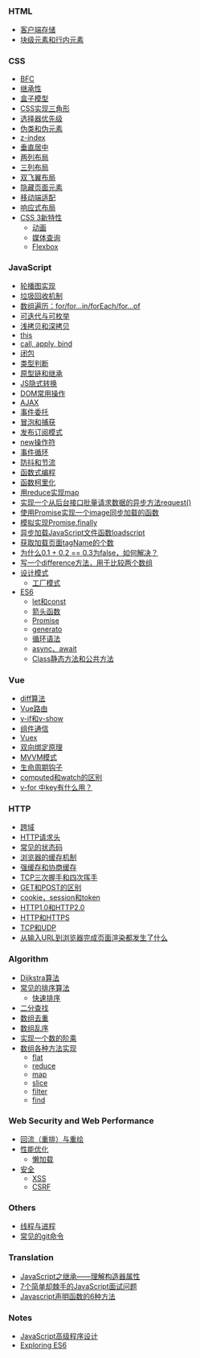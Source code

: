 <div class="card">
  <h3 id="html">HTML</h3>
  <ul>
    <li><a href="docs/html/issue-2.md">客户端存储</a></li>
    <li><a href="docs/html/issue-1.md">块级元素和行内元素</a></li>
  </ul>
</div>

<div class="card">
  <h3 id="css">CSS</h3>
  <ul>
    <li><a href="docs/css/issue-2.md">BFC</a></li>
    <li><a href="docs/css/issue-3.md">继承性</a></li>
    <li><a href="docs/css/issue-1.md">盒子模型</a></li>
    <li><a href="docs/css/issue-1.md">CSS实现三角形</a></li>
    <li><a href="docs/css/issue-4.md">选择器优先级</a></li>
    <li><a href="docs/css/issue-5.md">伪类和伪元素</a></li>
    <li><a href="docs/css/issue-6.md">z-index</a></li>
    <li><a href="docs/css/issue-5.md">垂直居中</a></li>
    <li><a href="docs/css/issue-5.md">两列布局</a></li>
    <li><a href="docs/css/issue-5.md">三列布局</a></li>
    <li><a href="docs/css/issue-2.md">双飞翼布局</a></li>
    <li><a href="docs/css/issue-5.md">隐藏页面元素</a></li>
    <li><a href="docs/css/issue-5.md">移动端适配</a></li>
    <li><a href="docs/css/issue-5.md">响应式布局</a></li>
    <li><a href="docs/css/issue-5.md">CSS 3新特性</a>
      <ul>
        <li><a href="docs/css/issue-5.md">动画</a></li>
        <li><a href="docs/css/issue-14-2.md">媒体查询</a></li>
        <li><a href="docs/css/issue-5.md">Flexbox</a></li>
      </ul>
    </li>
  </ul>
</div>

<div class="card">
  <h3 id="javascript">JavaScript</h3>
  <ul>
    <li><a href="docs/js/issue-14.md">轮播图实现</a></li>
    <li><a href="/docs/js/garbage-collection.html">垃圾回收机制</a></li>
    <li><a href="/docs/js/looping-over-arrays.html">数组遍历：for/for…in/forEach/for…of</a></li>
    <li><a href="docs/js/iterable-enumerable.html">可迭代与可枚举</a></li>
    <li><a href="docs/js/issue-0.md">浅拷贝和深拷贝</a></li>
    <li><a href="docs/js/issue-1.md">this</a></li>
    <li><a href="docs/js/issue-1.md">call, apply, bind</a></li>
    <li><a href="docs/js/issue-1.md">闭包</a></li>
    <li><a href="docs/js/issue-1.md">类型判断</a></li>
    <li><a href="docs/js/issue-1.md">原型链和继承</a></li>
    <li><a href="docs/js/issue-1.md">JS隐式转换</a></li>
    <li><a href="docs/js/issue-1.md">DOM常用操作</a></li>
    <li><a href="docs/js/issue-1.md">AJAX</a></li>
    <li><a href="docs/js/issue-1.md">事件委托</a></li>
    <li><a href="docs/js/issue-1.md">冒泡和捕获</a></li>
    <li><a href="docs/js/issue-1.md">发布订阅模式</a></li>
    <li><a href="docs/js/issue-1.md">new操作符</a></li>
    <li><a href="docs/js/issue-1.md">事件循环</a></li>
    <li><a href="docs/js/issue-1.md">防抖和节流</a></li>
    <li><a href="docs/js/issue-1.md">函数式编程</a></li>
    <li><a href="docs/js/issue-1.md">函数柯里化</a></li>
    <li><a href="docs/js/issue-9.md">用reduce实现map</a></li>
    <li><a href="docs/js/issue-2.md">实现一个从后台接口批量请求数据的异步方法request()</a></li>
    <li><a href="docs/js/issue-10.md">使用Promise实现一个image同步加载的函数</a></li>
    <li><a href="docs/js/issue-19.md">模拟实现Promise.finally</a></li>
    <li><a href="docs/js/issue-20.md">异步加载JavaScript文件函数loadscript</a></li>
    <li><a href="docs/js/issue-21.md">获取加载页面tagName的个数</a></li>
    <li><a href="docs/js/issue-16.md">为什么0.1 + 0.2 == 0.3为false，如何解决？</a></li>
    <li><a href="docs/js/issue-1.md">写一个difference方法，用于比较两个数组</a></li>
    <li><a href="docs/js/issue-1.md">设计模式</a>
      <ul>
        <li><a href="docs/js/issue-1.md">工厂模式</a></li>
      </ul>
    </li>
    <li><a href="docs/js/issue-1.md">ES6</a>
      <ul>
        <li><a href="docs/js/issue-1.md">let和const</a></li>
        <li><a href="docs/js/issue-1.md">箭头函数</a></li>
        <li><a href="docs/js/issue-1.md">Promise</a></li>
        <li><a href="docs/js/issue-1.md">generato</a></li>
        <li><a href="docs/js/issue-1.md">循环语法</a></li>
        <li><a href="docs/js/issue-1.md">async、await</a></li>
        <li><a href="docs/js/issue-1.md">Class静态方法和公共方法</a></li>
      </ul>
    </li>
  </ul>
</div>

<div class="card">
  <h3 id="vue">Vue</h3>
  <ul>
    <li><a href="docs/vue/issue-1.md">diff算法</a></li>
    <li><a href="docs/vue/issue-4.md">Vue路由</a></li>
    <li><a href="docs/vue/issue-1.md">v-if和v-show</a></li>
    <li><a href="docs/vue/issue-1.md">组件通信</a></li>
    <li><a href="docs/vue/issue-1.md">Vuex</a></li>
    <li><a href="docs/vue/issue-1.md">双向绑定原理</a></li>
    <li><a href="docs/vue/issue-1.md">MVVM模式</a></li>
    <li><a href="docs/vue/issue-1.md">生命周期钩子</a></li>
    <li><a href="docs/vue/issue-1.md">computed和watch的区别</a></li>
    <li><a href="docs/vue/issue-1.md">v-for 中key有什么用？</a></li>
  </ul>
</div>

<div class="card">
  <h3 id="http">HTTP</h3>
  <ul>
    <li><a href="docs/http/issue-1.md">跨域</a></li>
    <li><a href="docs/http/issue-1.md">HTTP请求头</a></li>
    <li><a href="docs/http/issue-1.md">常见的状态码</a></li>
    <li><a href="docs/http/issue-1.md">浏览器的缓存机制</a></li>
    <li><a href="docs/http/issue-1.md">强缓存和协商缓存</a></li>
    <li><a href="docs/http/issue-1.md">TCP三次握手和四次挥手</a></li>
    <li><a href="docs/http/issue-1.md">GET和POST的区别</a></li>
    <li><a href="docs/js/issue-5.md">cookie，session和token</a></li>
    <li><a href="docs/http/issue-1.md">HTTP1.0和HTTP2.0</a></li>
    <li><a href="docs/http/issue-1.md">HTTP和HTTPS</a></li>
    <li><a href="docs/http/issue-1.md">TCP和UDP</a></li>
    <li><a href="docs/http/issue-1.md">从输入URL到浏览器完成页面渲染都发生了什么</a></li>
  </ul>
</div>

<div class="card">
  <h3 id="algorithm">Algorithm</h3>
  <ul>
    <li><a href="docs/algorithm/issue-1.md">Dijkstra算法</a></li>
    <li><a href="docs/http/issue-1.md">常见的排序算法</a>
      <ul>
        <li><a href="docs/http/issue-1.md">快速排序</a></li>
      </ul>
    </li>
    <li><a href="docs/http/issue-1.md">二分查找</a></li>
    <li><a href="docs/http/issue-1.md">数组去重</a></li>
    <li><a href="docs/http/issue-1.md">数组乱序</a></li>
    <li><a href="docs/js/issue-7.md">实现一个数的阶乘</a></li>
    <li><a href="docs/http/issue-1.md">数组各种方法实现</a>
      <ul>
        <li><a href="docs/http/issue-1.md">flat</a></li>
        <li><a href="docs/http/issue-1.md">reduce</a></li>
        <li><a href="docs/http/issue-1.md">map</a></li>
        <li><a href="docs/http/issue-5-4.md">slice</a></li>
        <li><a href="docs/http/issue-1.md">filter</a></li>
        <li><a href="docs/http/issue-1.md">find</a></li>
      </ul>
    </li>
  </ul>
</div>

<div class="card">
  <h3 id="web">Web Security and Web Performance </h3>
  <ul>
    <li><a href="docs/http/issue-1.md">回流（重排）与重绘</a></li>
    <li><a href="docs/http/issue-1.md">性能优化</a>
      <ul>
        <li><a href="docs/http/issue-1.md">懒加载</a></li>
      </ul>
    </li>
    <li><a href="docs/js/issue-1.md">安全</a>
      <ul>
        <li><a href="docs/http/issue-1.md">XSS</a></li>
        <li><a href="docs/http/issue-1.md">CSRF</a></li>
      </ul>
    </li>
  </ul>
</div>
  
<div class="card">
  <h3 id="others">Others</h3>
  <ul>
    <li><a href="docs/http/issue-1.md">线程与进程</a></li>
    <li><a href="docs/http/issue-1.md">常见的git命令</a></li>
  </ul>
</div>

<div class="card">
  <h3 id="translation">Translation</h3>
  <ul>
    <li><a href="docs/js/issue-2.md">JavaScript之继承——理解构造器属性</a></li>
    <li><a href="docs/js/issue-2.md">7个简单却棘手的JavaScript面试问题</a></li>
    <li><a href="docs/js/issue-2.md">Javascript声明函数的6种方法</a></li>
  </ul>
</div>

<div class="card">
  <h3 id="notes">Notes</h3>
  <ul>
    <li><a href="docs/js/issue-2.md">JavaScript高级程序设计</a></li>
    <li><a href="docs/js/issue-2.md">Exploring ES6</a></li>
  </ul>
</div>
